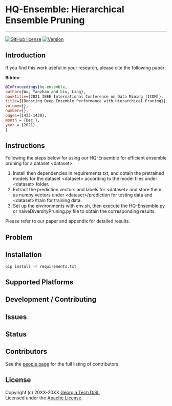 # HQ-Ensemble: Hierarchical Ensemble Pruning
-----------------
[![GitHub license](https://img.shields.io/badge/license-apache-green.svg?style=flat)](https://www.apache.org/licenses/LICENSE-2.0)
[![Version](https://img.shields.io/badge/version-0.0.1-red.svg?style=flat)]()
<!---
[![Travis Status]()]()
[![Jenkins Status]()]()
[![Coverage Status]()]()
--->

## Introduction

If you find this work useful in your research, please cite the following paper:

**Bibtex**:
```bibtex
@InProceedings{hq-ensemble,
author={Wu, Yanzhao and Liu, Ling},
booktitle={2021 IEEE International Conference on Data Mining (ICDM)}, 
title={{Boosting Deep Ensemble Performance with Hierarchical Pruning}}, 
volume={},
number={},
pages={1433-1438},
month = {Dec.},
year = {2021}
}
```

## Instructions

Following the steps below for using our HQ-Ensemble for efficient ensemble pruning for a dataset \<dataset\>.

1. Install then dependencies in requirements.txt, and obtain the pretrained models for the dataset \<dataset\> according to the model files under \<dataset\> folder.
2. Extract the prediction vectors and labels for \<dataset\> and store them as numpy vectors under \<dataset\>/prediction for testing data and \<dataset\>/train for training data.
3. Set up the environments with env.sh, then execute the HQ-Ensemble.py or naiveDiversityPruning.py file to obtain the corresponding results.

Please refer to our paper and appendix for detailed results.

## Problem


## Installation
    pip install -r requirements.txt

## Supported Platforms


## Development / Contributing


## Issues


## Status


## Contributors

See the [people page](https://github.com/git-disl/HQ-Ensemble/graphs/contributors) for the full listing of contributors.

## License

Copyright (c) 20XX-20XX [Georgia Tech DiSL](https://github.com/git-disl)  
Licensed under the [Apache License](LICENSE).

